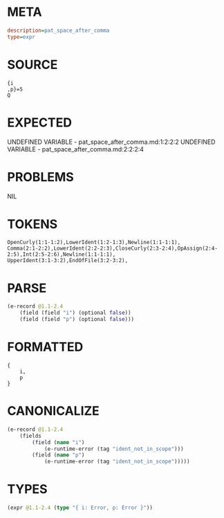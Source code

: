 # META
~~~ini
description=pat_space_after_comma
type=expr
~~~
# SOURCE
~~~roc
{i
,p}=5
Q
~~~
# EXPECTED
UNDEFINED VARIABLE - pat_space_after_comma.md:1:2:2:2
UNDEFINED VARIABLE - pat_space_after_comma.md:2:2:2:4
# PROBLEMS
NIL
# TOKENS
~~~zig
OpenCurly(1:1-1:2),LowerIdent(1:2-1:3),Newline(1:1-1:1),
Comma(2:1-2:2),LowerIdent(2:2-2:3),CloseCurly(2:3-2:4),OpAssign(2:4-2:5),Int(2:5-2:6),Newline(1:1-1:1),
UpperIdent(3:1-3:2),EndOfFile(3:2-3:2),
~~~
# PARSE
~~~clojure
(e-record @1.1-2.4
	(field (field "i") (optional false))
	(field (field "p") (optional false)))
~~~
# FORMATTED
~~~roc
{
	i,
	p
}
~~~
# CANONICALIZE
~~~clojure
(e-record @1.1-2.4
	(fields
		(field (name "i")
			(e-runtime-error (tag "ident_not_in_scope")))
		(field (name "p")
			(e-runtime-error (tag "ident_not_in_scope")))))
~~~
# TYPES
~~~clojure
(expr @1.1-2.4 (type "{ i: Error, p: Error }"))
~~~
